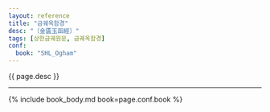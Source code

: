 ```yaml
---
layout: reference
title: "금궤옥함경"
desc: "〔金匱玉函經〕"
tags: [상한금궤원문, 금궤옥함경]
conf:
  book: "SHL_Ogham"
---
```


{{ page.desc }}

***

{% include book_body.md book=page.conf.book %}
